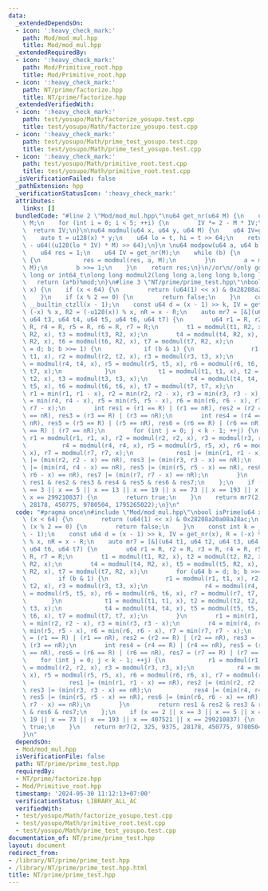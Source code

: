 ```yaml
---
data:
  _extendedDependsOn:
  - icon: ':heavy_check_mark:'
    path: Mod/mod_mul.hpp
    title: Mod/mod_mul.hpp
  _extendedRequiredBy:
  - icon: ':heavy_check_mark:'
    path: Mod/Primitive_root.hpp
    title: Mod/Primitive_root.hpp
  - icon: ':heavy_check_mark:'
    path: NT/prime/factorize.hpp
    title: NT/prime/factorize.hpp
  _extendedVerifiedWith:
  - icon: ':heavy_check_mark:'
    path: test/yosupo/Math/factorize_yosupo.test.cpp
    title: test/yosupo/Math/factorize_yosupo.test.cpp
  - icon: ':heavy_check_mark:'
    path: test/yosupo/Math/prime_test_yosupo.test.cpp
    title: test/yosupo/Math/prime_test_yosupo.test.cpp
  - icon: ':heavy_check_mark:'
    path: test/yosupo/Math/primitive_root.test.cpp
    title: test/yosupo/Math/primitive_root.test.cpp
  _isVerificationFailed: false
  _pathExtension: hpp
  _verificationStatusIcon: ':heavy_check_mark:'
  attributes:
    links: []
  bundledCode: "#line 2 \"Mod/mod_mul.hpp\"\nu64 get_nr(u64 M) {\n    u64 IV = 2 -\
    \ M;\n    for (int i = 0; i < 5; ++i) {\n        IV *= 2 - M * IV;\n    }\n  \
    \  return IV;\n}\n\nu64 modmul(u64 x, u64 y, u64 M) {\n    u64 IV=get_nr(M);\n\
    \    auto t = u128(x) * y;\n    u64 lo = t, hi = t >> 64;\n    return (hi + M)\
    \ - u64((u128(lo * IV) * M) >> 64);\n}\n \nu64 modpow(u64 a, u64 b, u64 M) {\n\
    \    u64 res = 1;\n    u64 IV = get_nr(M);\n    while (b) {\n        if (b & 1)\
    \ {\n            res = modmul(res, a, M);\n        }\n        a = modmul(a, a,\
    \ M);\n        b >>= 1;\n    }\n    return res;\n}\n//or\n//only good for long\
    \ long or int64_t\nlong long modmul2(long long a,long long b,long long mod){\n\
    \   return (a*b)%mod;\n}\n#line 3 \"NT/prime/prime_test.hpp\"\nbool isPrime(u64\
    \ x) {\n    if (x < 64) {\n        return (u64(1) << x) & 0x28208a20a08a28ac;\n\
    \    }\n    if (x % 2 == 0) {\n        return false;\n    }\n    const int k =\
    \ __builtin_ctzll(x - 1);\n    const u64 d = (x - 1) >> k, IV = get_nr(x), R =\
    \ (-x) % x, R2 = (-u128(x)) % x, nR = x - R;\n    auto mr7 = [&](u64 t1, u64 t2,\
    \ u64 t3, u64 t4, u64 t5, u64 t6, u64 t7) {\n        u64 r1 = R, r2 = R, r3 =\
    \ R, r4 = R, r5 = R, r6 = R, r7 = R;\n        t1 = modmul(t1, R2, x), t2 = modmul(t2,\
    \ R2, x), t3 = modmul(t3, R2, x);\n        t4 = modmul(t4, R2, x), t5 = modmul(t5,\
    \ R2, x), t6 = modmul(t6, R2, x), t7 = modmul(t7, R2, x);\n        for (u64 b\
    \ = d; b; b >>= 1) {\n            if (b & 1) {\n                r1 = modmul(r1,\
    \ t1, x), r2 = modmul(r2, t2, x), r3 = modmul(r3, t3, x);\n                r4\
    \ = modmul(r4, t4, x), r5 = modmul(r5, t5, x), r6 = modmul(r6, t6, x), r7 = modmul(r7,\
    \ t7, x);\n            }\n            t1 = modmul(t1, t1, x), t2 = modmul(t2,\
    \ t2, x), t3 = modmul(t3, t3, x);\n            t4 = modmul(t4, t4, x), t5 = modmul(t5,\
    \ t5, x), t6 = modmul(t6, t6, x), t7 = modmul(t7, t7, x);\n        }\n       \
    \ r1 = min(r1, r1 - x), r2 = min(r2, r2 - x), r3 = min(r3, r3 - x);\n        r4\
    \ = min(r4, r4 - x), r5 = min(r5, r5 - x), r6 = min(r6, r6 - x), r7 = min(r7,\
    \ r7 - x);\n        int res1 = (r1 == R) | (r1 == nR), res2 = (r2 == R) | (r2\
    \ == nR), res3 = (r3 == R) | (r3 == nR);\n        int res4 = (r4 == R) | (r4 ==\
    \ nR), res5 = (r5 == R) | (r5 == nR), res6 = (r6 == R) | (r6 == nR), res7 = (r7\
    \ == R) | (r7 == nR);\n        for (int j = 0; j < k - 1; ++j) {\n           \
    \ r1 = modmul(r1, r1, x), r2 = modmul(r2, r2, x), r3 = modmul(r3, r3, x);\n  \
    \          r4 = modmul(r4, r4, x), r5 = modmul(r5, r5, x), r6 = modmul(r6, r6,\
    \ x), r7 = modmul(r7, r7, x);\n            res1 |= (min(r1, r1 - x) == nR), res2\
    \ |= (min(r2, r2 - x) == nR), res3 |= (min(r3, r3 - x) == nR);\n            res4\
    \ |= (min(r4, r4 - x) == nR), res5 |= (min(r5, r5 - x) == nR), res6 |= (min(r6,\
    \ r6 - x) == nR), res7 |= (min(r7, r7 - x) == nR);\n        }\n        return\
    \ res1 & res2 & res3 & res4 & res5 & res6 & res7;\n    };\n    if (x == 2 || x\
    \ == 3 || x == 5 || x == 13 || x == 19 || x == 73 || x == 193 || x == 407521 ||\
    \ x == 299210837) {\n        return true;\n    }\n    return mr7(2, 325, 9375,\
    \ 28178, 450775, 9780504, 1795265022);\n}\n"
  code: "#pragma once\n#include \"Mod/mod_mul.hpp\"\nbool isPrime(u64 x) {\n    if\
    \ (x < 64) {\n        return (u64(1) << x) & 0x28208a20a08a28ac;\n    }\n    if\
    \ (x % 2 == 0) {\n        return false;\n    }\n    const int k = __builtin_ctzll(x\
    \ - 1);\n    const u64 d = (x - 1) >> k, IV = get_nr(x), R = (-x) % x, R2 = (-u128(x))\
    \ % x, nR = x - R;\n    auto mr7 = [&](u64 t1, u64 t2, u64 t3, u64 t4, u64 t5,\
    \ u64 t6, u64 t7) {\n        u64 r1 = R, r2 = R, r3 = R, r4 = R, r5 = R, r6 =\
    \ R, r7 = R;\n        t1 = modmul(t1, R2, x), t2 = modmul(t2, R2, x), t3 = modmul(t3,\
    \ R2, x);\n        t4 = modmul(t4, R2, x), t5 = modmul(t5, R2, x), t6 = modmul(t6,\
    \ R2, x), t7 = modmul(t7, R2, x);\n        for (u64 b = d; b; b >>= 1) {\n   \
    \         if (b & 1) {\n                r1 = modmul(r1, t1, x), r2 = modmul(r2,\
    \ t2, x), r3 = modmul(r3, t3, x);\n                r4 = modmul(r4, t4, x), r5\
    \ = modmul(r5, t5, x), r6 = modmul(r6, t6, x), r7 = modmul(r7, t7, x);\n     \
    \       }\n            t1 = modmul(t1, t1, x), t2 = modmul(t2, t2, x), t3 = modmul(t3,\
    \ t3, x);\n            t4 = modmul(t4, t4, x), t5 = modmul(t5, t5, x), t6 = modmul(t6,\
    \ t6, x), t7 = modmul(t7, t7, x);\n        }\n        r1 = min(r1, r1 - x), r2\
    \ = min(r2, r2 - x), r3 = min(r3, r3 - x);\n        r4 = min(r4, r4 - x), r5 =\
    \ min(r5, r5 - x), r6 = min(r6, r6 - x), r7 = min(r7, r7 - x);\n        int res1\
    \ = (r1 == R) | (r1 == nR), res2 = (r2 == R) | (r2 == nR), res3 = (r3 == R) |\
    \ (r3 == nR);\n        int res4 = (r4 == R) | (r4 == nR), res5 = (r5 == R) | (r5\
    \ == nR), res6 = (r6 == R) | (r6 == nR), res7 = (r7 == R) | (r7 == nR);\n    \
    \    for (int j = 0; j < k - 1; ++j) {\n            r1 = modmul(r1, r1, x), r2\
    \ = modmul(r2, r2, x), r3 = modmul(r3, r3, x);\n            r4 = modmul(r4, r4,\
    \ x), r5 = modmul(r5, r5, x), r6 = modmul(r6, r6, x), r7 = modmul(r7, r7, x);\n\
    \            res1 |= (min(r1, r1 - x) == nR), res2 |= (min(r2, r2 - x) == nR),\
    \ res3 |= (min(r3, r3 - x) == nR);\n            res4 |= (min(r4, r4 - x) == nR),\
    \ res5 |= (min(r5, r5 - x) == nR), res6 |= (min(r6, r6 - x) == nR), res7 |= (min(r7,\
    \ r7 - x) == nR);\n        }\n        return res1 & res2 & res3 & res4 & res5\
    \ & res6 & res7;\n    };\n    if (x == 2 || x == 3 || x == 5 || x == 13 || x ==\
    \ 19 || x == 73 || x == 193 || x == 407521 || x == 299210837) {\n        return\
    \ true;\n    }\n    return mr7(2, 325, 9375, 28178, 450775, 9780504, 1795265022);\n\
    }\n"
  dependsOn:
  - Mod/mod_mul.hpp
  isVerificationFile: false
  path: NT/prime/prime_test.hpp
  requiredBy:
  - NT/prime/factorize.hpp
  - Mod/Primitive_root.hpp
  timestamp: '2024-05-30 11:12:13+07:00'
  verificationStatus: LIBRARY_ALL_AC
  verifiedWith:
  - test/yosupo/Math/factorize_yosupo.test.cpp
  - test/yosupo/Math/primitive_root.test.cpp
  - test/yosupo/Math/prime_test_yosupo.test.cpp
documentation_of: NT/prime/prime_test.hpp
layout: document
redirect_from:
- /library/NT/prime/prime_test.hpp
- /library/NT/prime/prime_test.hpp.html
title: NT/prime/prime_test.hpp
---
```

